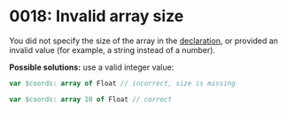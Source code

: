 # 0018: Invalid array size

You did not specify the size of the array in the [declaration](../../language/data-types/arrays.md#array-declaration), or provided an invalid value (for example, a string instead of a number).

**Possible solutions:** use a valid integer value:

```pascal
var $coords: array of Float // incorrect, size is missing
```

```pascal
var $coords: array 10 of Float // correct
```
